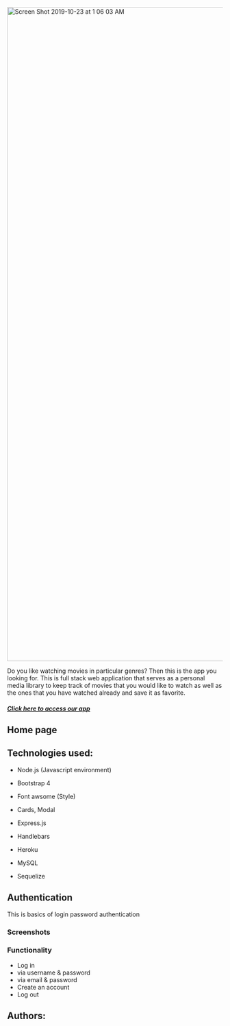 <img width="1526" alt="Screen Shot 2019-10-23 at 1 06 03 AM" src="https://user-images.githubusercontent.com/52087686/67363598-56359480-f533-11e9-8b2e-cff996a43e9b.png">


  Do you like watching movies in particular genres? Then this is the app you looking for. This is full stack web application that serves as a personal media library to keep track of movies that you would like to watch as well as the ones that you have watched already and save it as favorite.

##### [Click here to access our app](https://www.google.com)

## Home page

## Technologies used:

- Node.js (Javascript environment)

- Bootstrap 4 

- Font awsome (Style)

- Cards, Modal

- Express.js 

- Handlebars 

- Heroku 

- MySQL

- Sequelize 

## Authentication 
This is basics of login password authentication 
 ###  Screenshots
 
###   Functionality 

- Log in
- via username & password
- via email & password
- Create an account
- Log out

## Authors:
